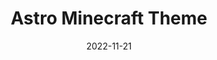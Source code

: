 ---
slug: 'astro-minecraft-theme'
title: 'Astro Minecraft Theme'
description: 'A Minecraft Tailwindcss theme with an example documentation template using Astro'
date: 2022-11-21
source: 'https://github.com/BryceRussell/astro-minecraft-theme'
tags:
  -  'astro'
  -  'typescript'
  -  'theme'
---
